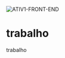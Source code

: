 ![ATIV1-FRONT-END](https://github.com/Reena899/trabalho/assets/93395017/6106a965-b303-4927-8a0d-b5796d86f6c3)
# trabalho
trabalho
